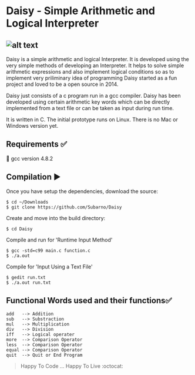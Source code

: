 Daisy - Simple Arithmetic and Logical Interpreter
===============================================
![alt text](https://www.facebook.com/photo.php?fbid=642279082534292&set=a.637188549710012.1073741830.100002566188195&type=3&theate"Daisy")
--------------------------
Daisy is a simple arithmetic and logical Interpreter. It is developed using the very simple methods of developing an Interpreter. It helps to solve simple arithmetic expressions and also implement logical conditions so as to implement very priliminary idea of programming 
Daisy started as a fun project and loved to be a open source in 2014.

Daisy just consists of a c program run in a gcc compiler.
Daisy has been developed using certain arithmetic key words which can be directly implemented from a text file or can be taken as input during run time.

It is written in C.
The initial prototype runs on Linux. There is no Mac or Windows version yet.

Requirements :white_check_mark:
-------------------------------
:pushpin: gcc version 4.8.2 

Compilation :arrow_forward:
---------------------------
Once you have setup the dependencies, download the source:
```
$ cd ~/Downloads
$ git clone https://github.com/Subarno/Daisy
```

Create and move into the build directory:
```
$ cd Daisy
```

Compile and run for 'Runtime Input Method' 
```
$ gcc -std=c99 main.c function.c
$ ./a.out

```

Compile for 'Input Using a Text File'
```
$ gedit run.txt
$ ./a.out run.txt
```

Functional Words used and their functions:white_check_mark:
------------
```
add   --> Addition
sub   --> Substraction 
mul   --> Multiplication
div   --> Division
iff   --> Logical operater
more  --> Comparison Operator
less  --> Comparison Operator
equal --> Comparison Operator
quit  --> Quit or End Program
```
> Happy To Code ... Happy To Live :octocat:
